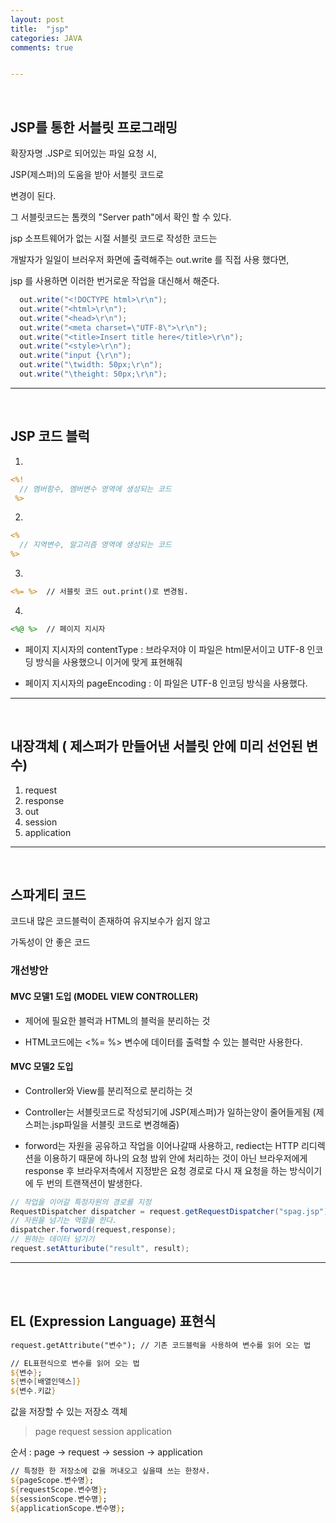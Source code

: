```yaml
---
layout: post
title:  "jsp"
categories: JAVA
comments: true


---
```


<br>

## JSP를 통한 서블릿 프로그래밍

확장자명 .JSP로 되어있는 파일 요청 시,

JSP(제스퍼)의 도움을 받아 서블릿 코드로

변경이 된다. 

그 서블릿코드는 톰캣의 "Server path"에서 확인 할 수 있다.

jsp 소프트웨어가 없는 시절 서블릿 코드로 작성한 코드는

개발자가 일일이 브러우저 화면에 출력해주는 out.write 를 직접 사용 했다면,

jsp 를 사용하면 이러한 번거로운 작업을 대신해서 해준다.

~~~java
  out.write("<!DOCTYPE html>\r\n");
  out.write("<html>\r\n");
  out.write("<head>\r\n");
  out.write("<meta charset=\"UTF-8\">\r\n");
  out.write("<title>Insert title here</title>\r\n");
  out.write("<style>\r\n");
  out.write("input {\r\n");
  out.write("\twidth: 50px;\r\n");
  out.write("\theight: 50px;\r\n");
~~~

___

<br>

## JSP 코드 블럭

1)
~~~jsp
<%!
  // 멤버함수, 멤버변수 영역에 생성되는 코드
 %>
~~~

2)
~~~jsp
<%
  // 지역변수, 알고리즘 영역에 생성되는 코드
%>
~~~

3)
~~~jsp
<%= %>  // 서블릿 코드 out.print()로 변경됨.
~~~

4)
~~~jsp
<%@ %>  // 페이지 지시자
~~~

- 페이지 지시자의 contentType : 브라우저야 이 파일은 html문서이고
  UTF-8 인코딩 방식을 사용했으니 이거에 맞게 표현해줘
 
- 페이지 지시자의 pageEncoding : 이 파일은 UTF-8 인코딩 방식을 사용했다.

___

<br>

## 내장객체 ( 제스퍼가 만들어낸 서블릿 안에 미리 선언된 변수)
1) request
2) response
3) out
4) session
5) application

___

<br>

## 스파게티 코드

코드내 많은 코드블럭이 존재하여 유지보수가 쉽지 않고

가독성이 안 좋은 코드

### 개선방안

#### MVC 모델1 도입 (MODEL VIEW CONTROLLER)

- 제어에 필요한 블럭과 HTML의 블럭을 분리하는 것

- HTML코드에는 <%= %> 변수에 데이터를 출력할 수 있는 블럭만 사용한다.

#### MVC 모델2 도입

- Controller와 View를 분리적으로 분리하는 것

- Controller는 서블릿코드로 작성되기에 JSP(제스퍼)가 일하는양이 줄어들게됨 (제스퍼는.jsp파일을 서블릿 코드로 변경해줌)

- forword는 자원을 공유하고 작업을 이어나갈때 사용하고, rediect는 HTTP 리디렉션을 이용하기 때문에 하나의 요청 밤위 안에 처리하는 것이 아닌
 브라우저에게 response 후 브라우저측에서 지정받은 요청 경로로 다시 재 요청을 하는 방식이기에 두 번의 트랜잭션이 발생한다.

~~~java
// 작업을 이어갈 특정자원의 경로를 지정
RequestDispatcher dispatcher = request.getRequestDispatcher("spag.jsp");
// 자원을 넘기는 역할을 한다.
dispatcher.forword(request,response);
// 원하는 데이터 넘기기
request.setAtturibute("result", result);
~~~
___

<br>

<br>

## EL (Expression Language) 표현식

~~~jsp
request.getAttribute("변수"); // 기존 코드블럭을 사용하여 변수를 읽어 오는 법

// EL표현식으로 변수를 읽어 오는 법
${변수}; 
${변수[배열인덱스]}
${변수.키값}
~~~

값을 저장할 수 있는 저장소 객체
> page
> request
> session
> application

순서 : page -> request -> session -> application

~~~jsp
// 특정한 한 저장소에 값을 꺼내오고 싶을때 쓰는 한정사.
${pageScope.변수명};
${requestScope.변수명};
${sessionScope.변수명};
${applicationScope.변수명};
~~~~


~~~~
